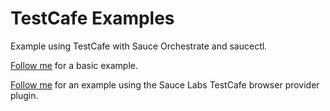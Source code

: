 # TestCafe Examples

Example using TestCafe with Sauce Orchestrate and saucectl.

[Follow me](./basic/) for a basic example.

[Follow me](./webdriverio/) for an example using the Sauce Labs TestCafe browser provider plugin.
